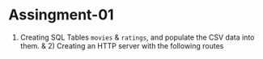 # Assingment-01
1) Creating SQL Tables `movies` &amp; `ratings`, and populate the CSV data into them. &amp; 2) Creating an HTTP server with the following routes
